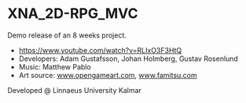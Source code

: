 # XNA_2D-RPG_MVC

Demo release of an 8 weeks project.

* https://www.youtube.com/watch?v=RLIxO3F3HtQ
* Developers: Adam Gustafsson, Johan Holmberg, Gustav Rosenlund
* Music: Matthew Pablo
* Art source: www.opengameart.com, www.famitsu.com

Developed @ Linnaeus University Kalmar


